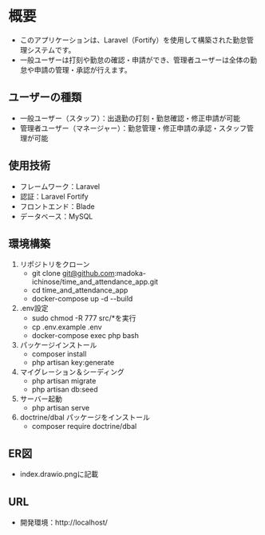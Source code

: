 # 概要

- このアプリケーションは、Laravel（Fortify）を使用して構築された勤怠管理システムです。
- 一般ユーザーは打刻や勤怠の確認・申請ができ、管理者ユーザーは全体の勤怠や申請の管理・承認が行えます。

## ユーザーの種類

- 一般ユーザー（スタッフ）：出退勤の打刻・勤怠確認・修正申請が可能
- 管理者ユーザー（マネージャー）：勤怠管理・修正申請の承認・スタッフ管理が可能

## 使用技術

- フレームワーク：Laravel
- 認証：Laravel Fortify
- フロントエンド：Blade
- データベース：MySQL
  
## 環境構築

1. リポジトリをクローン
   - git clone git@github.com:madoka-ichinose/time_and_attendance_app.git
   - cd time_and_attendance_app
   - docker-compose up -d --build
2. .env設定
   - sudo chmod -R 777 src/*を実行
   - cp .env.example .env
   - docker-compose exec php bash
3. パッケージインストール
   - composer install
   - php artisan key:generate
4. マイグレーション＆シーディング
   - php artisan migrate
   - php artisan db:seed
5. サーバー起動
   - php artisan serve
6. doctrine/dbal パッケージをインストール
   - composer require doctrine/dbal

## ER図  

- index.drawio.pngに記載

## URL　　

- 開発環境：http://localhost/
